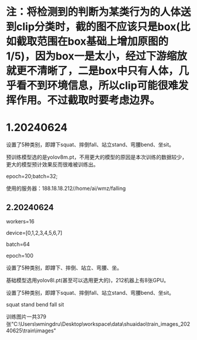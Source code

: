 # 注：将检测到的判断为某类行为的人体送到clip分类时，截的图不应该只是box(比如截取范围在box基础上增加原图的1/5)，因为box一是太小，经过下游缩放就更不清晰了，二是box中只有人体，几乎看不到环境信息，所以clip可能很难发挥作用。不过截取时要考虑边界。

# 1.20240624

设置了5种类别，即蹲下squat、摔倒fall、站立stand、弯腰bend、坐sit。

预训练模型选的是yolov8m.pt，不用更大的模型的原因是本次训练的数据较少，更大的模型预计效果反而很难被训练出。

epoch=20;batch=32;

使用的服务器：188.18.18.212//home/ai/wmz/falling

## 2.20240624

workers=16

device=[0,1,2,3,4,5,6,7]

batch=64

epoch=100

设置了5种类别，即蹲下、摔倒、站立、弯腰、坐。

基础模型选用yolov8l.pt(甚至可以选用更大的)，212机器上有8张GPU。

设置了5种类别，即蹲下squat、摔倒fall、站立stand、弯腰bend、坐sit。

squat
stand
bend
fall
sit

训练图片一共379张"C:\Users\wmingdru\Desktop\workspace\data\shuaidao\train_images_20240625\train\images"



